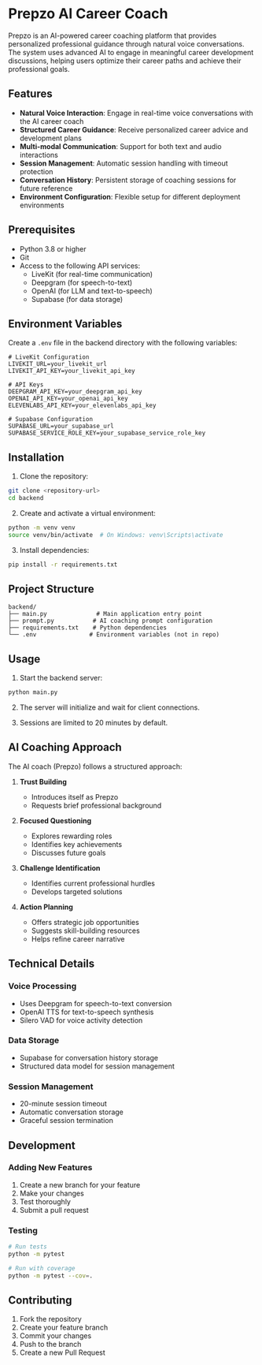 # Prepzo AI Career Coach

Prepzo is an AI-powered career coaching platform that provides personalized professional guidance through natural voice conversations. The system uses advanced AI to engage in meaningful career development discussions, helping users optimize their career paths and achieve their professional goals.

## Features

- **Natural Voice Interaction**: Engage in real-time voice conversations with the AI career coach
- **Structured Career Guidance**: Receive personalized career advice and development plans
- **Multi-modal Communication**: Support for both text and audio interactions
- **Session Management**: Automatic session handling with timeout protection
- **Conversation History**: Persistent storage of coaching sessions for future reference
- **Environment Configuration**: Flexible setup for different deployment environments

## Prerequisites

- Python 3.8 or higher
- Git
- Access to the following API services:
  - LiveKit (for real-time communication)
  - Deepgram (for speech-to-text)
  - OpenAI (for LLM and text-to-speech)
  - Supabase (for data storage)

## Environment Variables

Create a `.env` file in the backend directory with the following variables:

```env
# LiveKit Configuration
LIVEKIT_URL=your_livekit_url
LIVEKIT_API_KEY=your_livekit_api_key

# API Keys
DEEPGRAM_API_KEY=your_deepgram_api_key
OPENAI_API_KEY=your_openai_api_key
ELEVENLABS_API_KEY=your_elevenlabs_api_key

# Supabase Configuration
SUPABASE_URL=your_supabase_url
SUPABASE_SERVICE_ROLE_KEY=your_supabase_service_role_key
```

## Installation

1. Clone the repository:
```bash
git clone <repository-url>
cd backend
```

2. Create and activate a virtual environment:
```bash
python -m venv venv
source venv/bin/activate  # On Windows: venv\Scripts\activate
```

3. Install dependencies:
```bash
pip install -r requirements.txt
```

## Project Structure

```
backend/
├── main.py              # Main application entry point
├── prompt.py           # AI coaching prompt configuration
├── requirements.txt    # Python dependencies
└── .env               # Environment variables (not in repo)
```

## Usage

1. Start the backend server:
```bash
python main.py
```

2. The server will initialize and wait for client connections.

3. Sessions are limited to 20 minutes by default.

## AI Coaching Approach

The AI coach (Prepzo) follows a structured approach:

1. **Trust Building**
   - Introduces itself as Prepzo
   - Requests brief professional background

2. **Focused Questioning**
   - Explores rewarding roles
   - Identifies key achievements
   - Discusses future goals

3. **Challenge Identification**
   - Identifies current professional hurdles
   - Develops targeted solutions

4. **Action Planning**
   - Offers strategic job opportunities
   - Suggests skill-building resources
   - Helps refine career narrative

## Technical Details

### Voice Processing
- Uses Deepgram for speech-to-text conversion
- OpenAI TTS for text-to-speech synthesis
- Silero VAD for voice activity detection

### Data Storage
- Supabase for conversation history storage
- Structured data model for session management

### Session Management
- 20-minute session timeout
- Automatic conversation storage
- Graceful session termination

## Development

### Adding New Features
1. Create a new branch for your feature
2. Make your changes
3. Test thoroughly
4. Submit a pull request

### Testing
```bash
# Run tests
python -m pytest

# Run with coverage
python -m pytest --cov=.
```

## Contributing

1. Fork the repository
2. Create your feature branch
3. Commit your changes
4. Push to the branch
5. Create a new Pull Request


